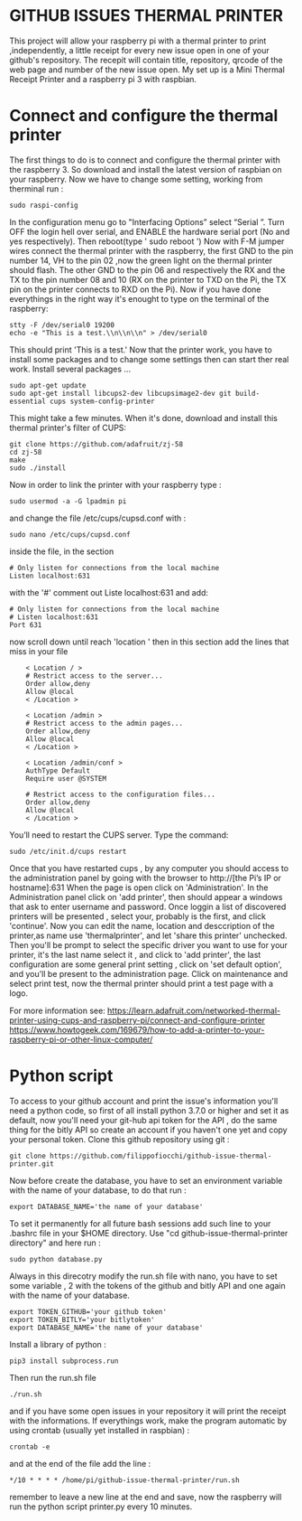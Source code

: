 # GITHUB ISSUES THERMAL PRINTER 

This project will allow  your raspberry pi with a thermal printer to print ,independently, a little receipt for every new issue open in one of your github's repository. The recepit will contain  title, repository, qrcode of the web page and number of the new issue open.
My set up is a Mini Thermal Receipt Printer and a raspberry pi 3 with raspbian.

# Connect and configure the thermal printer 

The first things to do is to connect and configure the thermal printer with the raspberry 3. So download and  install the latest version of raspbian on your raspberry. Now we have to change some setting, working from therminal run :
```
sudo raspi-config
```
In the configuration menu go to  "Interfacing Options” select “Serial ”. Turn OFF the login hell over serial, and ENABLE the hardware serial port (No and yes respectively). Then reboot(type ' sudo reboot ')
Now with  F-M jumper wires connect the thermal printer with the raspberry, the first GND to the pin  number 14, VH to the pin 02 ,now the green light on the thermal printer should flash. The other GND to the pin 06 and respectively the  RX and the TX to the pin number 08 and 10 (RX on the printer to TXD on the Pi, the TX pin on the printer connects to RXD on the Pi).
Now if you have done everythings in the right way it's enought to type on the terminal of the raspberry:
```
stty -F /dev/serial0 19200
echo -e "This is a test.\\n\\n\\n" > /dev/serial0
```
This should print 'This is a test.'
Now that the printer work, you have to install some packages and to change some settings then can start ther real work.
Install several packages ...
```
sudo apt-get update
sudo apt-get install libcups2-dev libcupsimage2-dev git build-essential cups system-config-printer
```
This might take a few minutes.
When it's done, download and install this thermal printer's filter of CUPS:
```
git clone https://github.com/adafruit/zj-58
cd zj-58
make
sudo ./install
```
Now in order to link the  printer with your raspberry type :
```
sudo usermod -a -G lpadmin pi
```
and change the file /etc/cups/cupsd.conf with :
```
sudo nano /etc/cups/cupsd.conf
```
inside the file, in the section 
```
# Only listen for connections from the local machine
Listen localhost:631
```
with the '#' comment out Liste localhost:631 and add:
```
# Only listen for connections from the local machine
# Listen localhost:631
Port 631
```
now scroll down  until reach 'location ' then in this section add the lines that miss in your file
```
    < Location / >
    # Restrict access to the server...
    Order allow,deny
    Allow @local
    < /Location >

    < Location /admin >
    # Restrict access to the admin pages...
    Order allow,deny
    Allow @local
    < /Location >

    < Location /admin/conf >
    AuthType Default
    Require user @SYSTEM

    # Restrict access to the configuration files...
    Order allow,deny
    Allow @local
    < /Location >
```
 You’ll need to restart the CUPS server. Type the command:
 ```
 sudo /etc/init.d/cups restart
 ```
 Once that you have restarted cups , by any computer you should access to the administration panel by going with the browser to  http://[the Pi’s IP or hostname]:631
When the page is open click on 'Administration'.
In the Administration panel click on 'add printer', then should appear a windows that ask to enter username and password.
Once loggin a list of discovered printers will be presented , select your, probably is the first, and click 'continue'.
Now you can edit the name, location and desccription of the printer,as name use 'thermalprinter', and let 'share this printer' unchecked.
Then you'll be prompt to select the specific driver you want to use for your printer, it's the last name select it , and click to 'add printer', the last configuration are some general print setting , click on 'set default option', and you'll be present to the administration page. Click on maintenance and select print test, now the thermal printer should print a test page with a logo.

For more information see: 
https://learn.adafruit.com/networked-thermal-printer-using-cups-and-raspberry-pi/connect-and-configure-printer
https://www.howtogeek.com/169679/how-to-add-a-printer-to-your-raspberry-pi-or-other-linux-computer/ 

# Python script
To access to your github account and print the issue's information you'll need a python code, so first of all install python 3.7.0 or higher and set it as default, now you'll need your git-hub api token for the API , do  the same thing for the bitly API so create an account if you haven't one yet and copy your personal  token.
Clone this github repository using git :
```
git clone https://github.com/filippofiocchi/github-issue-thermal-printer.git
```
Now before create the database, you have to set an environment variable with the name of your database, to do that run :
```
export DATABASE_NAME='the name of your database'
 ```
To set it permanently for all future bash sessions add such line to your .bashrc file in your $HOME directory.
Use "cd github-issue-thermal-printer directory"  and here run :
 ```
 sudo python database.py    
```
Always in this direcotry modify the run.sh file with nano, you have to set some variable , 2 with the tokens of the github and bitly API and one again with the name of your database.
 ```
export TOKEN_GITHUB='your github token'
export TOKEN_BITLY='your bitlytoken'
export DATABASE_NAME='the name of your database'
 ```
Install a library of python :
 ```
pip3 install subprocess.run
 ```
Then run the run.sh file
 ```
./run.sh
 ```
and if you have some open issues in your repository it will print the receipt with the informations. If everythings work, make the program automatic by using crontab (usually yet installed in raspbian) :
```
crontab -e
```
and at the end of the file add the line :
 ```
 */10 * * * * /home/pi/github-issue-thermal-printer/run.sh
 
 ```
remember to leave a new line at the end and save, now the raspberry will run the python script printer.py every 10  minutes.
